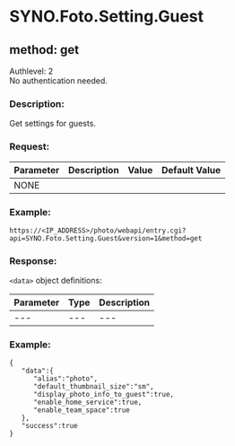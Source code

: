 # SYNO.Foto.Setting.Guest
## method: get
Authlevel: 2<br/>
No authentication needed.
### Description:
Get settings for guests.
### Request:

| Parameter | Description | Value | Default Value |
| --- | --- | --- | --- |
| NONE | | | |

### Example:
```
https://<IP_ADDRESS>/photo/webapi/entry.cgi?api=SYNO.Foto.Setting.Guest&version=1&method=get
```

### Response:
`<data>` object definitions:

| Parameter | Type | Description |
| --- | --- | --- |
| --- | --- | --- |

### Example:
```
{
   "data":{
      "alias":"photo",
      "default_thumbnail_size":"sm",
      "display_photo_info_to_guest":true,
      "enable_home_service":true,
      "enable_team_space":true
   },
   "success":true
}
```
